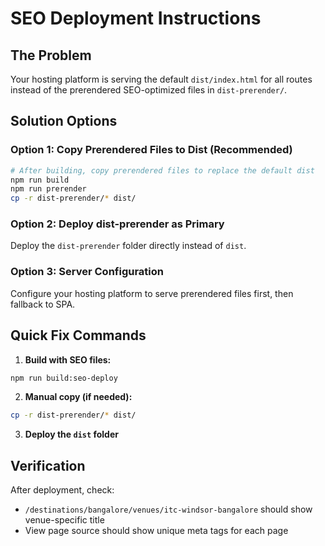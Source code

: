 # SEO Deployment Instructions

## The Problem
Your hosting platform is serving the default `dist/index.html` for all routes instead of the prerendered SEO-optimized files in `dist-prerender/`.

## Solution Options

### Option 1: Copy Prerendered Files to Dist (Recommended)
```bash
# After building, copy prerendered files to replace the default dist
npm run build
npm run prerender
cp -r dist-prerender/* dist/
```

### Option 2: Deploy dist-prerender as Primary
Deploy the `dist-prerender` folder directly instead of `dist`.

### Option 3: Server Configuration
Configure your hosting platform to serve prerendered files first, then fallback to SPA.

## Quick Fix Commands

1. **Build with SEO files:**
```bash
npm run build:seo-deploy
```

2. **Manual copy (if needed):**
```bash
cp -r dist-prerender/* dist/
```

3. **Deploy the `dist` folder**

## Verification
After deployment, check:
- `/destinations/bangalore/venues/itc-windsor-bangalore` should show venue-specific title
- View page source should show unique meta tags for each page
